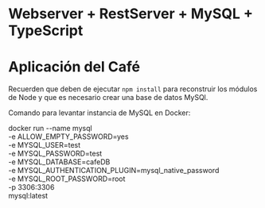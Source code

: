 # Webserver + RestServer + MySQL + TypeScript

# Aplicación del Café

Recuerden que deben de ejecutar ```npm install``` para reconstruir los módulos de Node y que es necesario crear una base de datos MySQl. 

Comando para levantar instancia de MySQL en Docker:

docker run --name mysql \
  -e ALLOW_EMPTY_PASSWORD=yes \
  -e MYSQL_USER=test \
  -e MYSQL_PASSWORD=test \
  -e MYSQL_DATABASE=cafeDB \
  -e MYSQL_AUTHENTICATION_PLUGIN=mysql_native_password \
  -e MYSQL_ROOT_PASSWORD=root \
  -p 3306:3306 \
  mysql:latest